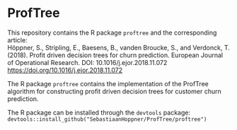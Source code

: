 # ProfTree
This repository contains the R package `proftree` and the corresponding article:  
Höppner, S., Stripling, E., Baesens, B., vanden Broucke, S., and Verdonck, T. (2018). Profit driven decision trees for churn prediction. European Journal of Operational Research. DOI: 10.1016/j.ejor.2018.11.072  
https://doi.org/10.1016/j.ejor.2018.11.072

The R package `proftree` contains the implementation of the ProfTree algorithm for constructing profit driven decision trees for customer churn prediction.

The R package can be installed through the `devtools` package:  
`devtools::install_github("SebastiaanHoppner/ProfTree/proftree")`
